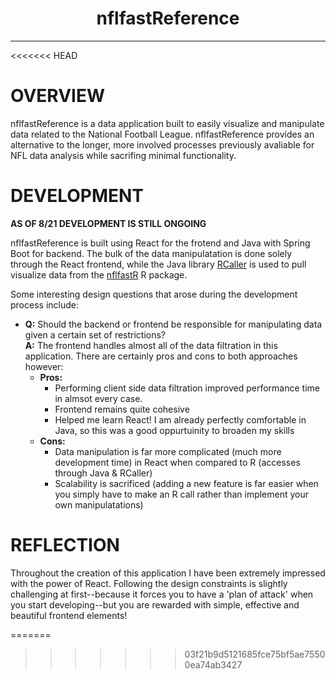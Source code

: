 <h1 style="text-align: center;">nflfastReference</h1>

---
<<<<<<< HEAD
<h1> OVERVIEW </h1>
<p> nflfastReference is a data application built to easily visualize and manipulate data related to the National Football League.  nflfastReference provides an alternative to the longer, more involved processes previously avaliable for NFL data analysis while sacrifing minimal functionality.  </P>


<h1> DEVELOPMENT </h1>
<b>AS OF 8/21 DEVELOPMENT IS STILL ONGOING</b>
<p> nflfastReference is built using React for the frotend and Java with Spring Boot for backend.  The bulk of the data manipulatation is done solely through the React frontend, while the Java library <a href="https://github.com/jbytecode/rcaller">RCaller</a> is used to pull visualize data from the <a href="https://github.com/nflverse/nflfastR">nflfastR</a> R package.</p>
<p> Some interesting design questions that arose during the development process include:
<ul>
<li><b>Q:</b> Should the backend or frontend be responsible for manipulating data given a certain set of restrictions? <br/> <b>A:</b> The frontend handles almost all of the data filtration in this application.  There are certainly pros and cons to both approaches however:
<ul>
<li> <b>Pros:</b>
<ul>
<li> Performing client side data filtration improved performance time in almsot every case. </li>
<li> Frontend remains quite cohesive </li>
<li> Helped me learn React!  I am already perfectly comfortable in Java, so this was a good oppurtuinity to broaden my skills </li>
</ul>
<li> <b>Cons:</b>
<ul>
<li> Data manipulation is far more complicated (much more development time) in React when compared to R (accesses through Java & RCaller) </li>
<li> Scalability is sacrificed (adding a new feature is far easier when you simply have to make an R call rather than implement your own manipulatations)</li>
</ul>
</ul>
</li>

</ul>
</p>  

<h1> REFLECTION </h1>
<p> Throughout the creation of this application I have been extremely impressed with the power of React.  Following the design constraints is slightly challenging at first--because it forces you to have a 'plan of attack' when you start developing--but you are rewarded with simple, effective and beautiful frontend elements!</p>
=======

>>>>>>> 03f21b9d5121685fce75bf5ae75500ea74ab3427
